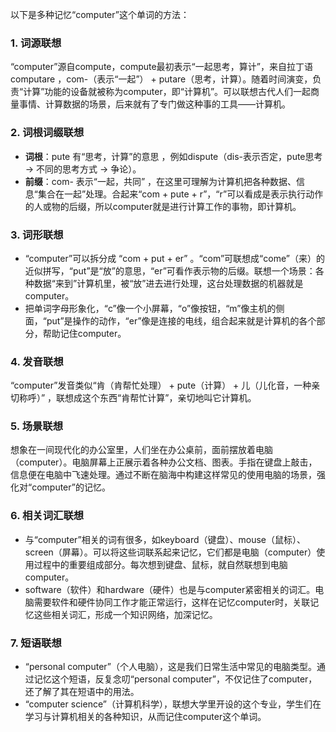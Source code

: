 以下是多种记忆“computer”这个单词的方法：
### 1. 词源联想
“computer”源自compute，compute最初表示“一起思考，算计”，来自拉丁语computare ，com-（表示“一起”） + putare（思考，计算）。随着时间演变，负责“计算”功能的设备就被称为computer，即“计算机”。可以联想古代人们一起商量事情、计算数据的场景，后来就有了专门做这种事的工具——计算机。
### 2. 词根词缀联想
 - **词根**：pute 有“思考，计算”的意思 ，例如dispute（dis-表示否定，pute思考 → 不同的思考方式 → 争论）。
 - **前缀**：com- 表示“一起，共同” ，在这里可理解为计算机把各种数据、信息“集合在一起”处理。合起来“com + pute + r”，“r”可以看成是表示执行动作的人或物的后缀，所以computer就是进行计算工作的事物，即计算机。
### 3. 词形联想
 - “computer”可以拆分成 “com + put + er” 。“com”可联想成“come”（来）的近似拼写，“put”是“放”的意思，“er”可看作表示物的后缀。联想一个场景：各种数据“来到”计算机里，被“放”进去进行处理，这台处理数据的机器就是computer。
 - 把单词字母形象化，“c”像一个小屏幕，“o”像按钮，“m”像主机的侧面，“put”是操作的动作，“er”像是连接的电线，组合起来就是计算机的各个部分，帮助记住computer。
### 4. 发音联想
“computer”发音类似“肯（肯帮忙处理） + pute（计算） + 儿（儿化音，一种亲切称呼）” ，联想成这个东西“肯帮忙计算”，亲切地叫它计算机。 
### 5. 场景联想
想象在一间现代化的办公室里，人们坐在办公桌前，面前摆放着电脑（computer）。电脑屏幕上正展示着各种办公文档、图表。手指在键盘上敲击，信息便在电脑中飞速处理。通过不断在脑海中构建这样常见的使用电脑的场景，强化对“computer”的记忆。
### 6. 相关词汇联想
 - 与“computer”相关的词有很多，如keyboard（键盘）、mouse（鼠标）、screen（屏幕）。可以将这些词联系起来记忆，它们都是电脑（computer）使用过程中的重要组成部分。每次想到键盘、鼠标，就自然联想到电脑computer。
 - software（软件）和hardware（硬件）也是与computer紧密相关的词汇。电脑需要软件和硬件协同工作才能正常运行，这样在记忆computer时，关联记忆这些相关词汇，形成一个知识网络，加深记忆。
### 7. 短语联想
 - “personal computer”（个人电脑），这是我们日常生活中常见的电脑类型。通过记忆这个短语，反复念叨“personal computer”，不仅记住了computer，还了解了其在短语中的用法。
 - “computer science”（计算机科学），联想大学里开设的这个专业，学生们在学习与计算机相关的各种知识，从而记住computer这个单词。 